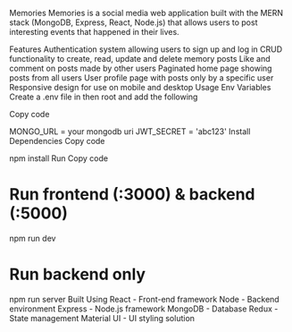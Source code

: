 Memories
Memories is a social media web application built with the MERN stack (MongoDB, Express, React, Node.js) that allows users to post interesting events that happened in their lives.

Features
Authentication system allowing users to sign up and log in
CRUD functionality to create, read, update and delete memory posts
Like and comment on posts made by other users
Paginated home page showing posts from all users
User profile page with posts only by a specific user
Responsive design for use on mobile and desktop
Usage
Env Variables
Create a .env file in then root and add the following

Copy code

MONGO_URL = your mongodb uri
JWT_SECRET = 'abc123'
Install Dependencies
Copy code

npm install
Run
Copy code

# Run frontend (:3000) & backend (:5000)
npm run dev

# Run backend only
npm run server
Built Using
React - Front-end framework
Node - Backend environment
Express - Node.js framework
MongoDB - Database
Redux - State management
Material UI - UI styling solution
